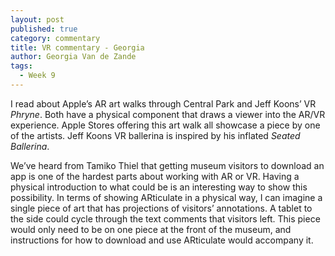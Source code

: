 ```yaml
---
layout: post
published: true
category: commentary
title: VR commentary - Georgia
author: Georgia Van de Zande
tags:
  - Week 9
---
```

I read about Apple’s AR art walks through Central Park and Jeff Koons’ VR _Phryne_. Both have a physical component that draws a viewer into the AR/VR experience. Apple Stores offering this art walk all showcase a piece by one of the artists. Jeff Koons VR ballerina is inspired by his inflated _Seated Ballerina_. 

We’ve heard from Tamiko Thiel that getting museum visitors to download an app is one of the hardest parts about working with AR or VR. Having a physical introduction to what could be is an interesting way to show this possibility. In terms of showing ARticulate in a physical way, I can imagine a single piece of art that has projections of visitors’ annotations. A tablet to the side could cycle through the text comments that visitors left. This piece would only need to be on one piece at the front of the museum, and instructions for how to download and use ARticulate would accompany it. 

